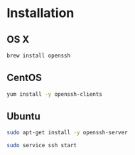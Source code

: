 # Installation

## OS X

```sh
brew install openssh
```

## CentOS

```sh
yum install -y openssh-clients
```

## Ubuntu

```sh
sudo apt-get install -y openssh-server
```

```sh
sudo service ssh start
```
